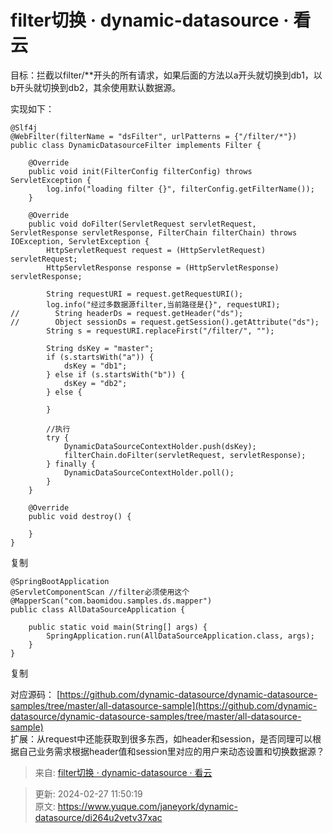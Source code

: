 # filter切换 · dynamic-datasource · 看云

目标：拦截以filter/**开头的所有请求，如果后面的方法以a开头就切换到db1，以b开头就切换到db2，其余使用默认数据源。

实现如下：

```plain
@Slf4j
@WebFilter(filterName = "dsFilter", urlPatterns = {"/filter/*"})
public class DynamicDatasourceFilter implements Filter {

    @Override
    public void init(FilterConfig filterConfig) throws ServletException {
        log.info("loading filter {}", filterConfig.getFilterName());
    }

    @Override
    public void doFilter(ServletRequest servletRequest, ServletResponse servletResponse, FilterChain filterChain) throws IOException, ServletException {
        HttpServletRequest request = (HttpServletRequest) servletRequest;
        HttpServletResponse response = (HttpServletResponse) servletResponse;

        String requestURI = request.getRequestURI();
        log.info("经过多数据源filter,当前路径是{}", requestURI);
//        String headerDs = request.getHeader("ds");
//        Object sessionDs = request.getSession().getAttribute("ds");
        String s = requestURI.replaceFirst("/filter/", "");

        String dsKey = "master";
        if (s.startsWith("a")) {
            dsKey = "db1";
        } else if (s.startsWith("b")) {
            dsKey = "db2";
        } else {

        }

        //执行
        try {
            DynamicDataSourceContextHolder.push(dsKey);
            filterChain.doFilter(servletRequest, servletResponse);
        } finally {
            DynamicDataSourceContextHolder.poll();
        }
    }

    @Override
    public void destroy() {

    }
}
```

复制

```plain
@SpringBootApplication
@ServletComponentScan //filter必须使用这个
@MapperScan("com.baomidou.samples.ds.mapper")
public class AllDataSourceApplication {

    public static void main(String[] args) {
        SpringApplication.run(AllDataSourceApplication.class, args);
    }
}
```

复制

对应源码： [https://github.com/dynamic-datasource/dynamic-datasource-samples/tree/master/all-datasource-sample](https://github.com/dynamic-datasource/dynamic-datasource-samples/tree/master/all-datasource-sample)  
扩展：从request中还能获取到很多东西，如header和session，是否同理可以根据自己业务需求根据header值和session里对应的用户来动态设置和切换数据源？  


> 来自: [filter切换 · dynamic-datasource · 看云](https://www.kancloud.cn/tracy5546/dynamic-datasource/3182414)
>



> 更新: 2024-02-27 11:50:19  
> 原文: <https://www.yuque.com/janeyork/dynamic-datasource/di264u2vetv37xac>